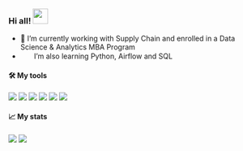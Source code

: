 ### Hi all! <img src="https://raw.githubusercontent.com/MartinHeinz/MartinHeinz/master/wave.gif" width="30px">

- 🔭 I’m currently working with Supply Chain and enrolled in a Data Science & Analytics MBA Program
- <img src="https://media4.giphy.com/media/TJP7EH5i1fB2rKeWbf/giphy.gif?cid=790b76116a3b9e474709315859c7ee91224749c8361ca4f0&rid=giphy.gif&ct=g" width="15px"> &nbsp; I’m also learning Python, Airflow and SQL


#### 🛠️ My tools <p/>
![](https://img.shields.io/badge/Language-Python-informational?style=flat&logo=python&logoColor=white&color=ffff00)
![](https://img.shields.io/badge/Language-R-informational?style=flat&logo=r&logoColor=white&color=ffff00)
![](https://img.shields.io/badge/Language-SQL-informational?style=flat&logo=mysql&logoColor=white&color=ffff00)
![](https://img.shields.io/badge/Workflow-Airflow-informational?style=flat&logo=apacheairflow&logoColor=white&color=ffff00)
![](https://img.shields.io/badge/BI-Power_BI-informational?style=flat&logo=powerbi&logoColor=white&color=ffff00)
![](https://img.shields.io/badge/Tool-Excel-informational?style=flat&logo=microsoftexcel&logoColor=white&color=ffff00)
<p/>



#### 📈 My stats <p/>
<img align="center" src="https://github-readme-stats.vercel.app/api/?username=djanlw&theme=yeblu" />
<img align="center" src="https://github-readme-stats.vercel.app/api/top-langs/?username=djanlw&theme=yeblu" />

<!--
**djanlw/djanlw** is a ✨ _special_ ✨ repository because its `README.md` (this file) appears on your GitHub profile.

Here are some ideas to get you started:

- 🔭 I’m currently working on ...
- 🌱 I’m currently learning ...
- 👯 I’m looking to collaborate on ...
- 🤔 I’m looking for help with ...
- 💬 Ask me about ...
- 📫 How to reach me: ...
- 😄 Pronouns: ...
- ⚡ Fun fact: ...
-->
